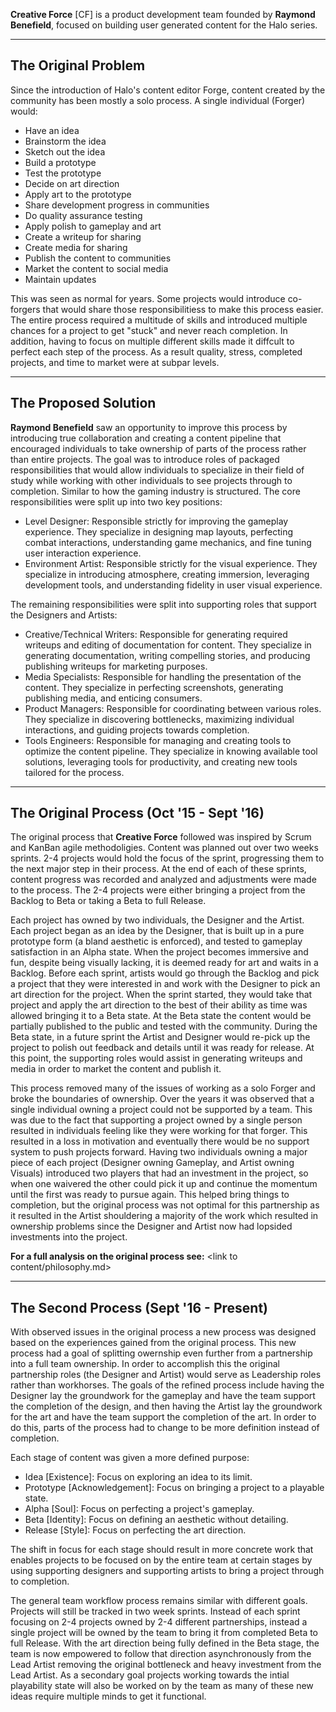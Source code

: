 **Creative Force** [CF] is a product development team founded by **Raymond
Benefield**, focused on building user generated content for the Halo series.


---

The Original Problem
---

Since the introduction of Halo's content editor Forge, content created by the community has been mostly a solo process. A single individual (Forger) would:

 - Have an idea
 - Brainstorm the idea
 - Sketch out the idea
 - Build a prototype
 - Test the prototype
 - Decide on art direction
 - Apply art to the prototype
 - Share development progress in communities
 - Do quality assurance testing
 - Apply polish to gameplay and art
 - Create a writeup for sharing
 - Create media for sharing
 - Publish the content to communities
 - Market the content to social media
 - Maintain updates

This was seen as normal for years. Some projects would introduce co-forgers that would share those responsibilitiess to make this process easier. The entire process required a multitude of skills and introduced multiple chances for a project to get "stuck" and never reach completion. In addition, having to focus on multiple different skills made it diffcult to perfect each step of the process. As a result quality, stress, completed projects, and time to market were at subpar levels.


---

The Proposed Solution
---

**Raymond Benefield** saw an opportunity to improve this process by introducing true collaboration and creating a content pipeline that encouraged individuals to take ownership of parts of the process rather than entire projects. The goal was to introduce roles of packaged responsibilities that would allow individuals to specialize in their field of study while working with other individuals to see projects through to completion. Similar to how the gaming industry is structured. The core responsibilities were split up into two key positions:

 - Level Designer: Responsible strictly for improving the gameplay experience. They specialize in designing map layouts, perfecting combat interactions, understanding game mechanics, and fine tuning user interaction experience.
 - Environment Artist: Responsible strictly for the visual experience. They specialize in introducing atmosphere, creating immersion, leveraging development tools, and understanding fidelity in user visual experience.

The remaining responsibilities were split into supporting roles that support the Designers and Artists:

 - Creative/Technical Writers: Responsible for generating required writeups and editing of documentation for content. They specialize in generating documentation, writing compelling stories, and producing publishing writeups for marketing purposes.
 - Media Specialists: Responsible for handling the presentation of the content. They specialize in perfecting screenshots, generating publishing media, and enticing consumers.
 - Product Managers: Responsible for coordinating between various roles. They specialize in discovering bottlenecks, maximizing individual interactions, and guiding projects towards completion.
 - Tools Engineers: Responsible for managing and creating tools to optimize the content pipeline. They specialize in knowing available tool solutions, leveraging tools for productivity, and creating new tools tailored for the process.


---

The Original Process (Oct '15 - Sept '16)
---

The original process that **Creative Force** followed was inspired by Scrum and KanBan agile methodoligies. Content was planned out over two weeks sprints. 2-4 projects would hold the focus of the sprint, progressing them to the next major step in their process. At the end of each of these sprints, content progress was recorded and analyzed and adjustments were made to the process. The 2-4 projects were either bringing a project from the Backlog to Beta or taking a Beta to full Release.

Each project has owned by two individuals, the Designer and the Artist. Each project began as an idea by the Designer, that is built up in a pure prototype form (a bland aesthetic is enforced), and tested to gameplay satisfaction in an Alpha state. When the project becomes immersive and fun, despite being visually lacking, it is deemed ready for art and waits in a Backlog. Before each sprint, artists would go through the Backlog and pick a project that they were interested in and work with the Designer to pick an art direction for the project. When the sprint started, they would take that project and apply the art direction to the best of their ability as time was allowed bringing it to a Beta state. At the Beta state the content would be partially published to the public and tested with the community. During the Beta state, in a future sprint the Artist and Designer would re-pick up the project to polish out feedback and details until it was ready for release. At this point, the supporting roles would assist in generating writeups and media in order to market the content and publish it.

This process removed many of the issues of working as a solo Forger and broke the boundaries of ownership. Over the years it was observed that a single individual owning a project could not be supported by a team. This was due to the fact that supporting a project owned by a single person resulted in individuals feeling like they were working for that forger. This resulted in a loss in motivation and eventually there would be no support system to push projects forward. Having two individuals owning a major piece of each project (Designer owning Gameplay, and Artist owning Visuals) introduced two players that had an investment in the project, so when one waivered the other could pick it up and continue the momentum until the first was ready to pursue again. This helped bring things to completion, but the original process was not optimal for this partnership as it resulted in the Artist shouldering a majority of the work which resulted in ownership problems since the Designer and Artist now had lopsided investments into the project.

**For a full analysis on the original process see:** <link to content/philosophy.md>


---

The Second Process (Sept '16 - Present)
---

With observed issues in the original process a new process was designed based on the experiences gained from the original process. This new process had a goal of splitting owernship even further from a partnership into a full team ownership. In order to accomplish this the original partnership roles (the Designer and Artist) would serve as Leadership roles rather than workhorses. The goals of the refined process include having the Designer lay the groundwork for the gameplay and have the team support the completion of the design, and then having the Artist lay the groundwork for the art and have the team support the completion of the art. In order to do this, parts of the process had to change to be more definition instead of completion.

Each stage of content was given a more defined purpose:

 - Idea [Existence]: Focus on exploring an idea to its limit.
 - Prototype [Acknowledgement]: Focus on bringing a project to a playable state.
 - Alpha [Soul]: Focus on perfecting a project's gameplay.
 - Beta [Identity]: Focus on defining an aesthetic without detailing.
 - Release [Style]: Focus on perfecting the art direction.

The shift in focus for each stage should result in more concrete work that enables projects to be focused on by the entire team at certain stages by using supporting designers and supporting artists to bring a project through to completion.

The general team workflow process remains similar with different goals. Projects will still be tracked in two week sprints. Instead of each sprint focusing on 2-4 projects owned by 2-4 different partnerships, instead a single project will be owned by the team to bring it from completed Beta to full Release. With the art direction being fully defined in the Beta stage, the team is now empowered to follow that direction asynchronously from the Lead Artist removing the original bottleneck and heavy investment from the Lead Artist. As a secondary goal projects working towards the intial playability state will also be worked on by the team as many of these new ideas require multiple minds to get it functional.
